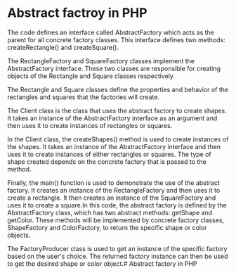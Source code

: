 # Abstract factroy in PHP

The code defines an interface called AbstractFactory which acts as the parent for all concrete factory classes. 
This interface defines two methods: createRectangle() and createSquare().

The RectangleFactory and SquareFactory classes implement the AbstractFactory interface. 
These two classes are responsible for creating objects of the Rectangle and Square classes respectively.

The Rectangle and Square classes define the properties and behavior of the rectangles and squares that the factories will create.

The Client class is the class that uses the abstract factory to create shapes. 
It takes an instance of the AbstractFactory interface as an argument and then uses it to create instances of rectangles or squares.

In the Client class, the createShapes() method is used to create instances of the shapes. 
It takes an instance of the AbstractFactory interface and then uses it to create instances of either rectangles or squares. 
The type of shape created depends on the concrete factory that is passed to the method.

Finally, the main() function is used to demonstrate the use of the abstract factory. 
It creates an instance of the RectangleFactory and then uses it to create a rectangle. 
It then creates an instance of the SquareFactory and uses it to create a square.In this code, 
the abstract factory is defined by the AbstractFactory class, which has two abstract methods: getShape and getColor. 
These methods will be implemented by concrete factory classes, ShapeFactory and ColorFactory, to return the specific shape or color objects.

The FactoryProducer class is used to get an instance of the specific factory based on the user's choice. 
The returned factory instance can then be used to get the desired shape or color object.# Abstract factory in PHP

